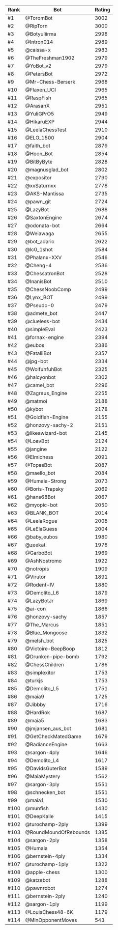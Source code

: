 Rank|Bot|Rating
---|---|---
#1|@ToromBot|3002
#2|@RipTorn|3000
#3|@Botyuliirma|2998
#4|@Intron014|2989
#5|@caissa-x|2983
#6|@TheFreshman1902|2979
#7|@YoBot_v2|2979
#8|@PetersBot|2972
#9|@Mr-Chess-Berserk|2968
#10|@Flaxen_UCI|2965
#11|@RaspFish|2965
#12|@ArasanX|2951
#13|@YuliGPrO5|2949
#14|@HikaruEXP|2944
#15|@LeelaChessTest|2910
#16|@ELO_1500|2904
#17|@faith_bot|2879
#18|@Hoon_Bot|2854
#19|@BitByByte|2828
#20|@magnusglad_bot|2802
#21|@expositor|2790
#22|@xxSaturnxx|2778
#23|@AKS-Mantissa|2735
#24|@pawn_git|2724
#25|@LazyBot|2688
#26|@SaxtonEngine|2674
#27|@odonata-bot|2664
#28|@Weiawaga|2655
#29|@bot_adario|2622
#30|@lc0_1shot|2584
#31|@Phalanx-XXV|2546
#32|@Cheng-4|2536
#33|@ChessatronBot|2528
#34|@InanisBot|2510
#35|@ChessNoobComp|2499
#36|@Lynx_BOT|2499
#37|@Pseudo-0|2479
#38|@admete_bot|2447
#39|@clueless-bot|2434
#40|@simpleEval|2423
#41|@fornax-engine|2394
#42|@eubos|2386
#43|@FataliiBot|2357
#44|@jpg-bot|2334
#45|@WolfuhfuhBot|2325
#46|@halcyonbot|2302
#47|@camel_bot|2296
#48|@Zagreus_Engine|2255
#49|@matmoi|2188
#50|@kybot|2178
#51|@Goldfish-Engine|2155
#52|@honzovy-sachy-2|2151
#53|@likeawizard-bot|2145
#54|@LoevBot|2124
#55|@jangine|2122
#56|@Elmichess|2091
#57|@TopasBot|2087
#58|@maello_bot|2084
#59|@Humaia-Strong|2073
#60|@Boris-Trapsky|2069
#61|@hans68Bot|2067
#62|@myopic-bot|2050
#63|@BLANK_BOT|2014
#64|@LeelaRogue|2008
#65|@LeElaGuess|2004
#66|@baby_eubos|1980
#67|@zeekat|1978
#68|@GarboBot|1969
#69|@AshNostromo|1922
#70|@notropis|1909
#71|@Virutor|1891
#72|@Rodent-IV|1880
#73|@Demolito_L6|1879
#74|@LazyBotJr|1869
#75|@ai-con|1866
#76|@honzovy-sachy|1857
#77|@The_Marcus|1851
#78|@Blue_Mongoose|1832
#79|@melsh_bot|1825
#80|@Victoire-BeepBoop|1812
#81|@Drunken-pipe-bomb|1792
#82|@ChessChildren|1786
#83|@simplexitor|1753
#84|@turkjs|1753
#85|@Demolito_L5|1751
#86|@maia9|1725
#87|@Jibbby|1716
#88|@HardRok|1687
#89|@maia5|1683
#90|@jmjansen_aus_bot|1681
#91|@GetCheckMatedGame|1679
#92|@RadianceEngine|1663
#93|@sargon-4ply|1646
#94|@Demolito_L4|1617
#95|@DavidsGuterBot|1589
#96|@MaiaMystery|1562
#97|@sargon-3ply|1551
#98|@schnecken_bot|1551
#99|@maia1|1530
#100|@munfish|1430
#101|@DeepKalle|1415
#102|@turochamp-2ply|1399
#103|@RoundMoundOfRebounds|1385
#104|@sargon-2ply|1358
#105|@Humaia|1354
#106|@bernstein-4ply|1334
#107|@turochamp-1ply|1322
#108|@apple-chess|1300
#109|@katzebot|1288
#110|@pawnrobot|1274
#111|@bernstein-2ply|1240
#112|@sargon-1ply|1199
#113|@LouisChess48-6K|1179
#114|@MinOpponentMoves|543
